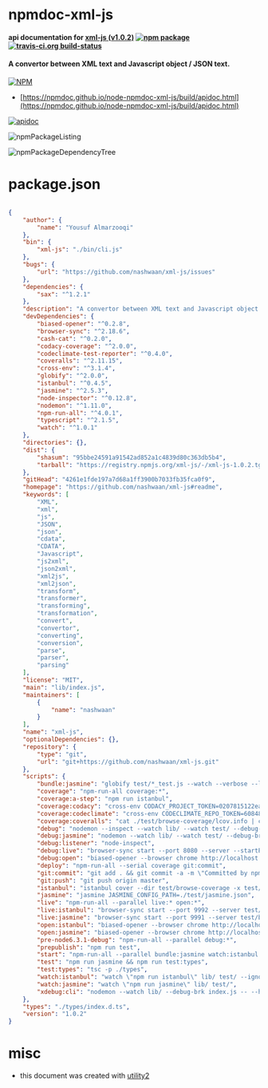 # npmdoc-xml-js

#### api documentation for  [xml-js (v1.0.2)](https://github.com/nashwaan/xml-js#readme)  [![npm package](https://img.shields.io/npm/v/npmdoc-xml-js.svg?style=flat-square)](https://www.npmjs.org/package/npmdoc-xml-js) [![travis-ci.org build-status](https://api.travis-ci.org/npmdoc/node-npmdoc-xml-js.svg)](https://travis-ci.org/npmdoc/node-npmdoc-xml-js)

#### A convertor between XML text and Javascript object / JSON text.

[![NPM](https://nodei.co/npm/xml-js.png?downloads=true&downloadRank=true&stars=true)](https://www.npmjs.com/package/xml-js)

- [https://npmdoc.github.io/node-npmdoc-xml-js/build/apidoc.html](https://npmdoc.github.io/node-npmdoc-xml-js/build/apidoc.html)

[![apidoc](https://npmdoc.github.io/node-npmdoc-xml-js/build/screenCapture.buildCi.browser.%252Ftmp%252Fbuild%252Fapidoc.html.png)](https://npmdoc.github.io/node-npmdoc-xml-js/build/apidoc.html)

![npmPackageListing](https://npmdoc.github.io/node-npmdoc-xml-js/build/screenCapture.npmPackageListing.svg)

![npmPackageDependencyTree](https://npmdoc.github.io/node-npmdoc-xml-js/build/screenCapture.npmPackageDependencyTree.svg)



# package.json

```json

{
    "author": {
        "name": "Yousuf Almarzooqi"
    },
    "bin": {
        "xml-js": "./bin/cli.js"
    },
    "bugs": {
        "url": "https://github.com/nashwaan/xml-js/issues"
    },
    "dependencies": {
        "sax": "^1.2.1"
    },
    "description": "A convertor between XML text and Javascript object / JSON text.",
    "devDependencies": {
        "biased-opener": "^0.2.8",
        "browser-sync": "^2.18.6",
        "cash-cat": "^0.2.0",
        "codacy-coverage": "^2.0.0",
        "codeclimate-test-reporter": "^0.4.0",
        "coveralls": "^2.11.15",
        "cross-env": "^3.1.4",
        "globify": "^2.0.0",
        "istanbul": "^0.4.5",
        "jasmine": "^2.5.3",
        "node-inspector": "^0.12.8",
        "nodemon": "^1.11.0",
        "npm-run-all": "^4.0.1",
        "typescript": "^2.1.5",
        "watch": "^1.0.1"
    },
    "directories": {},
    "dist": {
        "shasum": "95bbe24591a91542ad852a1c4839d80c363db5b4",
        "tarball": "https://registry.npmjs.org/xml-js/-/xml-js-1.0.2.tgz"
    },
    "gitHead": "4261e1fde197a7d68a1ff3900b7033fb35fca0f9",
    "homepage": "https://github.com/nashwaan/xml-js#readme",
    "keywords": [
        "XML",
        "xml",
        "js",
        "JSON",
        "json",
        "cdata",
        "CDATA",
        "Javascript",
        "js2xml",
        "json2xml",
        "xml2js",
        "xml2json",
        "transform",
        "transformer",
        "transforming",
        "transformation",
        "convert",
        "convertor",
        "converting",
        "conversion",
        "parse",
        "parser",
        "parsing"
    ],
    "license": "MIT",
    "main": "lib/index.js",
    "maintainers": [
        {
            "name": "nashwaan"
        }
    ],
    "name": "xml-js",
    "optionalDependencies": {},
    "repository": {
        "type": "git",
        "url": "git+https://github.com/nashwaan/xml-js.git"
    },
    "scripts": {
        "bundle:jasmine": "globify test/*_test.js --watch --verbose --list --outfile test/browse-jasmine/bundle.js",
        "coverage": "npm-run-all coverage:*",
        "coverage:a-step": "npm run istanbul",
        "coverage:codacy": "cross-env CODACY_PROJECT_TOKEN=0207815122ea49a68241d1aa435f21f1 cat ./test/browse-coverage/lcov.info | codacy-coverage",
        "coverage:codeclimate": "cross-env CODECLIMATE_REPO_TOKEN=60848a077f9070acf358b0c7145f0a2698a460ddeca7d8250815e75aa4333f7d codeclimate-test-reporter < test\\browse-coverage\\lcov.info",
        "coverage:coveralls": "cat ./test/browse-coverage/lcov.info | coveralls",
        "debug": "nodemon --inspect --watch lib/ --watch test/ --debug-brk test/index.js",
        "debug:jasmine": "nodemon --watch lib/ --watch test/ --debug-brk test/index.js",
        "debug:listener": "node-inspect",
        "debug:live": "browser-sync start --port 8080 --server --startPath ?port=5858 --files lib/ test/ --no-open --no-ui --no-online",
        "debug:open": "biased-opener --browser chrome http://localhost:8080/?port=5858",
        "deploy": "npm-run-all --serial coverage git:commit",
        "git:commit": "git add . && git commit -a -m \"Committed by npm script.\" && git push origin master",
        "git:push": "git push origin master",
        "istanbul": "istanbul cover --dir test/browse-coverage -x test/browse-** test/index.js",
        "jasmine": "jasmine JASMINE_CONFIG_PATH=./test/jasmine.json",
        "live": "npm-run-all --parallel live:* open:*",
        "live:istanbul": "browser-sync start --port 9992 --server test/browse-coverage/lcov-report/ --files test/browse-coverage/lcov-report/ --no-open --no-ui --no-online",
        "live:jasmine": "browser-sync start --port 9991 --server test/browse-jasmine/ --files test/browse-jasmine/ --no-open --no-ui --no-online",
        "open:istanbul": "biased-opener --browser chrome http://localhost:9992",
        "open:jasmine": "biased-opener --browser chrome http://localhost:9991",
        "pre-node6.3.1-debug": "npm-run-all --parallel debug:*",
        "prepublish": "npm run test",
        "start": "npm-run-all --parallel bundle:jasmine watch:istanbul live:* open:*",
        "test": "npm run jasmine && npm run test:types",
        "test:types": "tsc -p ./types",
        "watch:istanbul": "watch \"npm run istanbul\" lib/ test/ --ignoreDirectoryPattern=/browse-.+/",
        "watch:jasmine": "watch \"npm run jasmine\" lib/ test/",
        "xdebug:cli": "nodemon --watch lib/ --debug-brk index.js -- --help"
    },
    "types": "./types/index.d.ts",
    "version": "1.0.2"
}
```



# misc
- this document was created with [utility2](https://github.com/kaizhu256/node-utility2)
